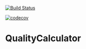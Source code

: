 [![Build Status](https://travis-ci.org/Dianabus/QualityCalculator.svg?branch=master)](https://travis-ci.org/Dianabus/QualityCalculator)

[![codecov](https://codecov.io/gh/Dianabus/QualityCalculator/branch/master/graph/badge.svg)](https://codecov.io/gh/Dianabus/QualityCalculator)



# QualityCalculator
